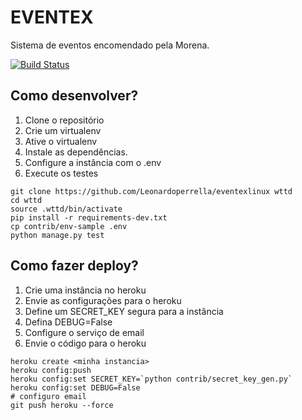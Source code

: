 # EVENTEX

Sistema de eventos encomendado pela Morena.

[![Build Status](https://travis-ci.org/Leonardoperrella/eventexlinux.svg?branch=master)](https://travis-ci.org/Leonardoperrella/eventexlinux)

## Como desenvolver?
1. Clone o repositório
2. Crie um virtualenv
3. Ative o virtualenv
4. Instale as dependências.
5. Configure a instância com o .env
6. Execute os testes

```console
git clone https://github.com/Leonardoperrella/eventexlinux wttd
cd wttd
source .wttd/bin/activate
pip install -r requirements-dev.txt
cp contrib/env-sample .env
python manage.py test
```

## Como fazer deploy?

1. Crie uma instância no heroku
2. Envie as configurações para o heroku
3. Define um SECRET_KEY segura para a instância
4. Defina DEBUG=False
5. Configure o serviço de email
6. Envie o código para o heroku

```console
heroku create <minha instancia>
heroku config:push
heroku config:set SECRET_KEY=`python contrib/secret_key_gen.py`
heroku config:set DEBUG=False
# configuro email
git push heroku --force    

```
